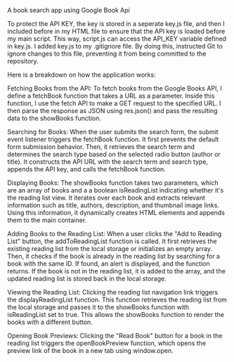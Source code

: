  A book search app using Google Book Api
 
 To protect the API KEY, the key is stored in a seperate key.js file, and then I included <script src="key.js"></script> before <script src="script.js" defer></script> in my HTML file to ensure that the API key is loaded before my main script. This way, script.js can access the API_KEY variable defined in key.js. I added key.js to my .gitignore file. By doing this,  instructed Git to ignore changes to this file, preventing it from being committed to the repository.
 
Here is a breakdown on how the application works:

Fetching Books from the API:
To fetch books from the Google Books API, I define a fetchBook function that takes a URL as a parameter. Inside this function, I use the fetch API to make a GET request to the specified URL. I then parse the response as JSON using res.json() and pass the resulting data to the showBooks function.

Searching for Books:
When the user submits the search form, the submit event listener triggers the fetchBook function. It first prevents the default form submission behavior. Then, it retrieves the search term and determines the search type based on the selected radio button (author or title). It constructs the API URL with the search term and search type, appends the API key, and calls the fetchBook function.

Displaying Books:
The showBooks function takes two parameters, which are an array of books and a a boolean isReadingList indicating whether it's the reading list view. It iterates over each book and extracts relevant information such as title, authors, description, and thumbnail image links. Using this information, it dynamically creates HTML elements and appends them to the main container.

Adding Books to the Reading List:
When a user clicks the "Add to Reading List" button, the addToReadingList function is called. It first retrieves the existing reading list from the local storage or initializes an empty array. Then, it checks if the book is already in the reading list by searching for a book with the same ID. If found, an alert is displayed, and the function returns. If the book is not in the reading list, it is added to the array, and the updated reading list is stored back in the local storage.

Viewing the Reading List:
Clicking the reading list navigation link triggers the displayReadingList function. This function retrieves the reading list from the local storage and passes it to the showBooks function with isReadingList set to true. This allows the showBooks function to render the books with a different button.

Opening Book Previews:
Clicking the "Read Book" button for a book in the reading list triggers the openBookPreview function, which opens the preview link of the book in a new tab using window.open.


